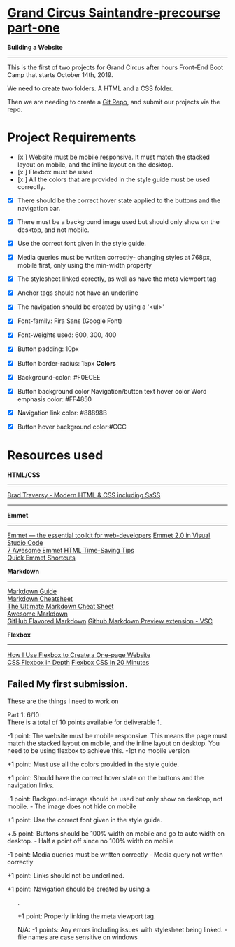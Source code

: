 # **[Grand Circus Saintandre-precourse part-one](https://lms.grandcircus.co/course/view.php?id=14#section-5)**

**Building a Website**
____________________________

This is the first of two projects for Grand Circus after hours Front-End Boot Camp that starts October 14th, 2019. 

We need to create two folders. 
A HTML and a CSS folder. 

Then we are needing to create a [Git Repo](https://github.com/Ramona-Saintandre), and submit our projects via the repo. 

# Project Requirements

* [x ] Website must be mobile responsive. It must match the stacked layout on mobile, and the inline layout on the desktop.   
* [x ] Flexbox must be used  
* [x ] All the colors that are provided in the style guide must be used correctly.  
* [x] There should be the correct hover state applied to the buttons and the navigation bar.  
* [x] There must be a background image used but should only show on the desktop, and not mobile.  
* [x] Use the correct font given in the style guide.  
* [x] Media queries must be wrtiten correctly- changing styles at 768px, mobile first, only using the min-width property
* [x] The stylesheet linked corectly, as well as have the meta viewport tag
* [x] Anchor tags should not have an underline 
* [x] The navigation should be created by using a '\<ul>'
* [x] Font-family: Fira Sans (Google Font)
* [x] Font-weights used: 600, 300, 400
* [x] Button padding: 10px
* [x] Button border-radius: 15px
**Colors**  
* [x] Background-color: #F0ECEE
* [x] Button background color
      Navigation/button text hover color
      Word emphasis color: #FF4850  
* [x] Navigation link color: #88898B
* [x] Button hover background color:#CCC 




# Resources used 

**HTML/CSS**
_____________________________________________________________________________
[Brad Traversy - Modern HTML & CSS including SaSS](https://www.udemy.com/course/modern-html-css-from-the-beginning/learn/lecture/13285276#content)

____________________________________________________________________________

 **Emmet**  
 _____________________________
[Emmet — the essential toolkit for web-developers](https://docs.emmet.io/)
 [Emmet 2.0 in Visual Studio Code](https://code.visualstudio.com/blogs/2017/08/07/emmet-2.0)  
 [7 Awesome Emmet HTML Time-Saving Tips](https://designshack.net/articles/css/7-awesome-emmet-html-time-saving-tips/)  
 [Quick Emmet Shortcuts](https://www.youtube.com/watch?v=9krPrxYxN2Q)  
 


 **Markdown**    
   _____________________________________________________ 
[Markdown Guide](https://www.markdownguide.org/getting-started)  
[Markdown Cheatsheet](https://scottboms.com/downloads/documentation/markdown_cheatsheet.pdf)  
[The Ultimate Markdown Cheat Sheet](https://www.cheatography.com/lucbpz/cheat-sheets/the-ultimate-markdown/)  
[Awesome Markdown](https://github.com/mundimark/awesome-markdown)  
[GitHub Flavored Markdown](https://github.github.com/gfm/)
[Github Markdown Preview extension - VSC](https://marketplace.visualstudio.com/items?itemName=bierner.github-markdown-preview)

**Flexbox**
______________________________

[How I Use Flexbox to Create a One-page Website](https://medium.com/swlh/how-i-use-flexbox-to-create-a-one-page-website-81db78e61738)  
[CSS Flexbox in Depth](https://www.udemy.com/course/flexbox-in-depth/learn/lecture/12030410#content)
[Flexbox CSS In 20 Minutes](https://www.youtube.com/watch?v=JJSoEo8JSnc&t=214s)


## Failed My first submission.  
These are the things I need to work on 


Part 1: 6/10  
There is a total of 10 points available for deliverable 1.

-1 point: The website must be mobile responsive. This means the page must match the stacked layout on mobile, and the inline layout on desktop. You need to be using flexbox to achieve this. -1pt no mobile version

+1 point: Must use all the colors provided in the style guide.

+1 point: Should have the correct hover state on the buttons and the navigation links.

-1 point: Background-image should be used but only show on desktop, not mobile. - The image does not hide on mobile

+1 point: Use the correct font given in the style guide.

+.5 point: Buttons should be 100% width on mobile and go to auto width on desktop. - Half a point off since no 100% width on mobile

-1 point: Media queries must be written correctly - Media query not written correctly

+1 point: Links should not be underlined.

+1 point:  Navigation should be created by using a <ul>.

+1 point: Properly linking the meta viewport tag.

N/A: -1 points: Any errors including issues with stylesheet being linked. - file names are case sensitive on windows


